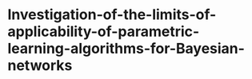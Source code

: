 # Investigation-of-the-limits-of-applicability-of-parametric-learning-algorithms-for-Bayesian-networks